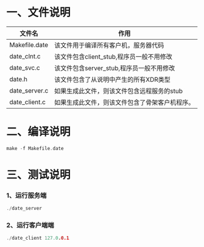 # 一、文件说明
文件名         | 作用
------------- | -------------
Makefile.date | 该文件用于编译所有客户机，服务器代码
date_clnt.c   | 该文件包含client_stub,程序员一般不用修改
date_svc.c    | 该文件包含server_stub,程序员一般不用修改
date.h        | 该文件包含了从说明中产生的所有XDR类型
date_server.c | 如果生成此文件，则该文件包含远程服务的stub
date_client.c | 如果生成此文件，则该文件包含了骨架客户机程序。
# 二、编译说明
```C
make -f Makefile.date
```
# 三、测试说明
### 1、运行服务端
```C
./date_server
```
### 2、运行客户端端
```C
./date_client 127.0.0.1
```
